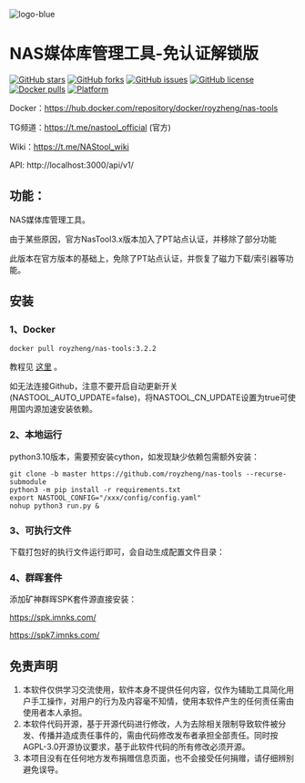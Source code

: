 ![logo-blue](https://user-images.githubusercontent.com/51039935/197520391-f35db354-6071-4c12-86ea-fc450f04bc85.png)
# NAS媒体库管理工具-免认证解锁版

[![GitHub stars](https://img.shields.io/github/stars/NAStool/nas-tools?style=plastic)](https://github.com/NAStool/nas-tools/stargazers)
[![GitHub forks](https://img.shields.io/github/forks/NAStool/nas-tools?style=plastic)](https://github.com/NAStool/nas-tools/network/members)
[![GitHub issues](https://img.shields.io/github/issues/NAStool/nas-tools?style=plastic)](https://github.com/NAStool/nas-tools/issues)
[![GitHub license](https://img.shields.io/github/license/NAStool/nas-tools?style=plastic)](https://github.com/NAStool/nas-tools/blob/master/LICENSE.md)
[![Docker pulls](https://img.shields.io/docker/pulls/jxxghp/nas-tools?style=plastic)](https://hub.docker.com/r/jxxghp/nas-tools)
[![Platform](https://img.shields.io/badge/platform-amd64/arm64-pink?style=plastic)](https://hub.docker.com/r/jxxghp/nas-tools)


Docker：https://hub.docker.com/repository/docker/royzheng/nas-tools

TG频道：https://t.me/nastool_official (官方)

Wiki：https://t.me/NAStool_wiki

API: http://localhost:3000/api/v1/


## 功能：

NAS媒体库管理工具。

由于某些原因，官方NasTool3.x版本加入了PT站点认证，并移除了部分功能

此版本在官方版本的基础上，免除了PT站点认证，并恢复了磁力下载/索引器等功能。



## 安装
### 1、Docker
```
docker pull royzheng/nas-tools:3.2.2
```
教程见 [这里](docker/readme.md) 。

如无法连接Github，注意不要开启自动更新开关(NASTOOL_AUTO_UPDATE=false)，将NASTOOL_CN_UPDATE设置为true可使用国内源加速安装依赖。

### 2、本地运行
python3.10版本，需要预安装cython，如发现缺少依赖包需额外安装：
```
git clone -b master https://github.com/royzheng/nas-tools --recurse-submodule 
python3 -m pip install -r requirements.txt
export NASTOOL_CONFIG="/xxx/config/config.yaml"
nohup python3 run.py & 
```

### 3、可执行文件
下载打包好的执行文件运行即可，会自动生成配置文件目录：


### 4、群晖套件
添加矿神群晖SPK套件源直接安装：

https://spk.imnks.com/

https://spk7.imnks.com/

## 免责声明
1) 本软件仅供学习交流使用，软件本身不提供任何内容，仅作为辅助工具简化用户手工操作，对用户的行为及内容毫不知情，使用本软件产生的任何责任需由使用者本人承担。
2) 本软件代码开源，基于开源代码进行修改，人为去除相关限制导致软件被分发、传播并造成责任事件的，需由代码修改发布者承担全部责任。同时按AGPL-3.0开源协议要求，基于此软件代码的所有修改必须开源。
3) 本项目没有在任何地方发布捐赠信息页面，也不会接受任何捐赠，请仔细辨别避免误导。